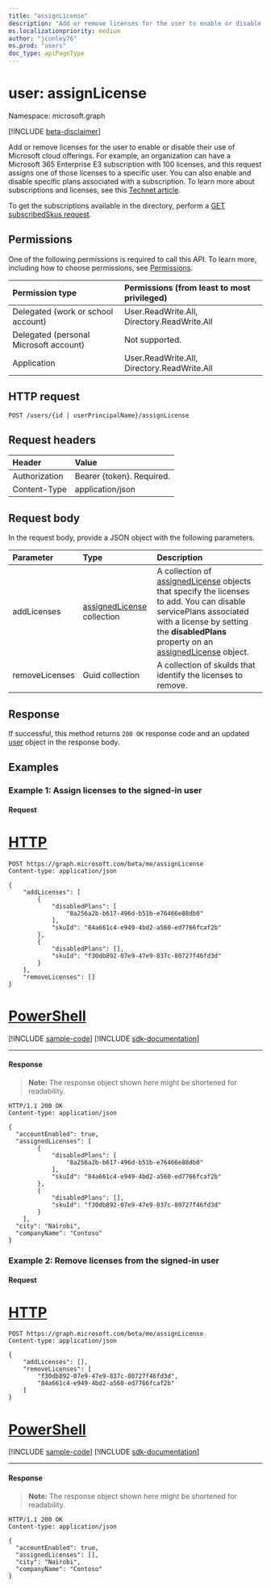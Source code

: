 ```yaml
---
title: "assignLicense"
description: "Add or remove licenses for the user to enable or disable their use of Microsoft cloud offerings. For example, an organization can have a Microsoft 365 Enterprise E3 subscription with 100 licenses, and this request assigns one of those licenses to a specific user. You can also enable and disable specific plans associated with a subscription. To learn more about subscriptions and licenses, see this Technet article."
ms.localizationpriority: medium
author: "jconley76"
ms.prod: "users"
doc_type: apiPageType
---
```


# user: assignLicense

Namespace: microsoft.graph

[!INCLUDE [beta-disclaimer](../../includes/beta-disclaimer.md)]

Add or remove licenses for the user to enable or disable their use of Microsoft cloud offerings. For example, an organization can have a Microsoft 365 Enterprise E3 subscription with 100 licenses, and this request assigns one of those licenses to a specific user. You can also enable and disable specific plans associated with a subscription. To learn more about subscriptions and licenses, see this [Technet article](/microsoft-365/enterprise/subscriptions-licenses-accounts-and-tenants-for-microsoft-cloud-offerings).

To get the subscriptions available in the directory, perform a [GET subscribedSkus request](subscribedsku-list.md). 

## Permissions
One of the following permissions is required to call this API. To learn more, including how to choose permissions, see [Permissions](/graph/permissions-reference).

|Permission type      | Permissions (from least to most privileged)              |
|:--------------------|:---------------------------------------------------------|
|Delegated (work or school account) | User.ReadWrite.All, Directory.ReadWrite.All    |
|Delegated (personal Microsoft account) | Not supported.    |
|Application | User.ReadWrite.All, Directory.ReadWrite.All |

## HTTP request
<!-- { "blockType": "ignored" } -->
```http
POST /users/{id | userPrincipalName}/assignLicense
```
## Request headers
| Header       | Value |
|:---------------|:--------|
| Authorization  | Bearer {token}. Required.  |
| Content-Type  | application/json  |

## Request body
In the request body, provide a JSON object with the following parameters.

| Parameter	   | Type	|Description|
|:---------------|:--------|:----------|
|addLicenses|[assignedLicense](../resources/assignedlicense.md) collection|A collection of [assignedLicense](../resources/assignedlicense.md) objects that specify the licenses to add. You can disable servicePlans associated with a license by setting the **disabledPlans** property on an [assignedLicense](../resources/assignedlicense.md) object.|
|removeLicenses|Guid collection|A collection of skuIds that identify the licenses to remove.|

## Response

If successful, this method returns `200 OK` response code and an updated [user](../resources/user.md) object in the response body.

## Examples

### Example 1: Assign licenses to the signed-in user

#### Request

# [HTTP](#tab/http)
<!-- {
  "blockType": "request",
  "name": "user_assignlicense"
}-->
```http
POST https://graph.microsoft.com/beta/me/assignLicense
Content-type: application/json

{
    "addLicenses": [
        {
            "disabledPlans": [
                "8a256a2b-b617-496d-b51b-e76466e88db0"
            ],
            "skuId": "84a661c4-e949-4bd2-a560-ed7766fcaf2b"
        },
        {
            "disabledPlans": [],
            "skuId": "f30db892-07e9-47e9-837c-80727f46fd3d"
        }
    ],
    "removeLicenses": []
}
```

# [PowerShell](#tab/powershell)
[!INCLUDE [sample-code](../includes/snippets/powershell/user-assignlicense-powershell-snippets.md)]
[!INCLUDE [sdk-documentation](../includes/snippets/snippets-sdk-documentation-link.md)]

---

#### Response
>**Note:** The response object shown here might be shortened for readability.
<!-- {
  "blockType": "response",
  "truncated": true,
  "@odata.type": "microsoft.graph.user"
} -->
```http
HTTP/1.1 200 OK
Content-type: application/json

{
  "accountEnabled": true,
  "assignedLicenses": [
        {
            "disabledPlans": [
                "8a256a2b-b617-496d-b51b-e76466e88db0"
            ],
            "skuId": "84a661c4-e949-4bd2-a560-ed7766fcaf2b"
        },
        {
            "disabledPlans": [],
            "skuId": "f30db892-07e9-47e9-837c-80727f46fd3d"
        }
    ],
  "city": "Nairobi",
  "companyName": "Contoso"
}
```

### Example 2: Remove licenses from the signed-in user

#### Request


# [HTTP](#tab/http)
<!-- {
  "blockType": "request",
  "name": "user_assignlicense_removelicenses"
}-->
```http
POST https://graph.microsoft.com/beta/me/assignLicense
Content-type: application/json

{
    "addLicenses": [],
    "removeLicenses": [
        "f30db892-07e9-47e9-837c-80727f46fd3d",
        "84a661c4-e949-4bd2-a560-ed7766fcaf2b"
    ]
}
```

# [PowerShell](#tab/powershell)
[!INCLUDE [sample-code](../includes/snippets/powershell/user-assignlicense-removelicenses-powershell-snippets.md)]
[!INCLUDE [sdk-documentation](../includes/snippets/snippets-sdk-documentation-link.md)]

---

#### Response
>**Note:** The response object shown here might be shortened for readability.
<!-- {
  "blockType": "response",
  "truncated": true,
  "@odata.type": "microsoft.graph.user"
} -->
```http
HTTP/1.1 200 OK
Content-type: application/json

{
  "accountEnabled": true,
  "assignedLicenses": [],
  "city": "Nairobi",
  "companyName": "Contoso"
}
```

<!-- uuid: 8fcb5dbc-d5aa-4681-8e31-b001d5168d79
2015-10-25 14:57:30 UTC -->
<!--
{
  "type": "#page.annotation",
  "description": "user: assignLicense",
  "keywords": "",
  "section": "documentation",
  "tocPath": "",
  "suppressions": [
  ]
}
-->
